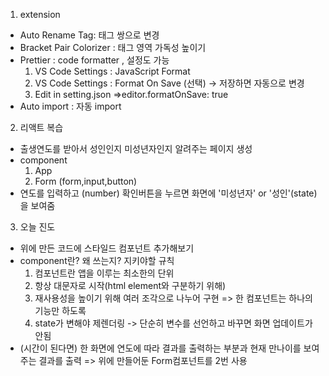 1. extension

-   Auto Rename Tag: 태그 쌍으로 변경
-   Bracket Pair Colorizer : 태그 영역 가독성 높이기
-   Prettier : code formatter , 설정도 가능
    1. VS Code Settings : JavaScript Format
    2. VS Code Settings : Format On Save (선택) -> 저장하면 자동으로 변경
    3. Edit in setting.json =>editor.formatOnSave: true
-   Auto import : 자동 import

2. 리액트 복습

-   출생연도를 받아서 성인인지 미성년자인지 알려주는 페이지 생성
-   component
    1. App
    2. Form (form,input,button)
-   연도를 입력하고 (number) 확인버튼을 누르면 화면에 '미성년자' or '성인'(state)을 보여줌

3. 오늘 진도

-   위에 만든 코드에 스타일드 컴포넌트 추가해보기
-   component란? 왜 쓰는지? 지키야할 규칙
    1. 컴포넌트란 앱을 이루는 최소한의 단위
    2. 항상 대문자로 시작(html element와 구분하기 위해)
    3. 재사용성을 높이기 위해 여러 조각으로 나누어 구현 => 한 컴포넌트는 하나의 기능만 하도록
    4. state가 변해야 제렌더링 -> 단순히 변수를 선언하고 바꾸면 화면 업데이트가 안됨
-   (시간이 된다면) 한 화면에 연도에 따라 결과를 출력하는 부분과 현재 만나이를 보여주는 결과를 출력 => 위에 만들어둔 Form컴포넌트를 2번 사용
